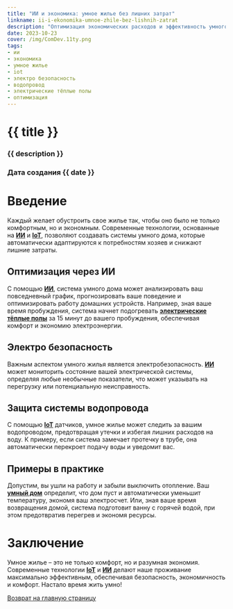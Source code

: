 ```yaml
---
title: "ИИ и экономика: умное жилье без лишних затрат"
linkname: ii-i-ekonomika-umnoe-zhile-bez-lishnih-zatrat
description: "Оптимизация экономических расходов и эффективность умного жилья благодаря технологиям IoT и ИИ. Особенности электробезопасности и защиты водопроводных систем."
date: 2023-10-23
cover: /img/ComDev.11ty.png
tags: 
- ии
- экономика
- умное жилье
- iot
- электро безопасность
- водопровод
- электрические тёплые полы
- оптимизация
---
```


# {{ title }}
### {{ description }}
### Дата создания {{ date }}

# Введение

Каждый желает обустроить свое жилье так, чтобы оно было не только комфортным, но и экономным. Современные технологии, основанные на **[ИИ](/)** и **[IoT](/)**, позволяют создавать системы умного дома, которые автоматически адаптируются к потребностям хозяев и снижают лишние затраты.

## Оптимизация через ИИ

С помощью **[ИИ](/)**, система умного дома может анализировать ваш повседневный график, прогнозировать ваше поведение и оптимизировать работу домашних устройств. Например, зная ваше время пробуждения, система начнет подогревать **[электрические тёплые полы](/)** за 15 минут до вашего пробуждения, обеспечивая комфорт и экономию электроэнергии.

## Электро безопасность

Важным аспектом умного жилья является электробезопасность. **[ИИ](/)** может мониторить состояние вашей электрической системы, определяя любые необычные показатели, что может указывать на перегрузку или потенциальную неисправность.

## Защита системы водопровода

С помощью **[IoT](/)** датчиков, умное жилье может следить за вашим водопроводом, предотвращая утечки и избегая лишних расходов на воду. К примеру, если система замечает протечку в трубе, она автоматически перекроет подачу воды и уведомит вас.

## Примеры в практике

Допустим, вы ушли на работу и забыли выключить отопление. Ваш **[умный дом](/)** определит, что дом пуст и автоматически уменьшит температуру, экономя ваш электросчет. Или, зная ваше время возвращения домой, система подготовит ванну с горячей водой, при этом предотвратив перегрев и экономя ресурсы.

# Заключение

Умное жилье – это не только комфорт, но и разумная экономия. Современные технологии **[IoT](/)** и **[ИИ](/)** делают наше проживание максимально эффективным, обеспечивая безопасность, экономичность и комфорт. Настало время жить умно!

[Возврат на главную страницу](/)

